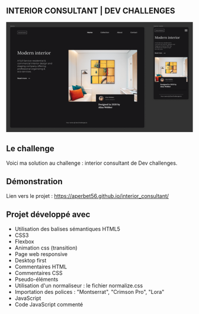 ## INTERIOR CONSULTANT | DEV CHALLENGES

![Design preview for the interior consultant project](./img/preview.png)

## Le challenge

Voici ma solution au challenge : interior consultant de Dev challenges.

## Démonstration

Lien vers le projet : https://aperbet56.github.io/interior_consultant/

## Projet développé avec

- Utilisation des balises sémantiques HTML5
- CSS3
- Flexbox
- Animation css (transition)
- Page web responsive
- Desktop first
- Commentaires HTML
- Commentaires CSS
- Pseudo-éléments
- Utilisation d'un normaliseur : le fichier normalize.css
- Importation des polices : "Montserrat", "Crimson Pro", "Lora"
- JavaScript
- Code JavaScript commenté
